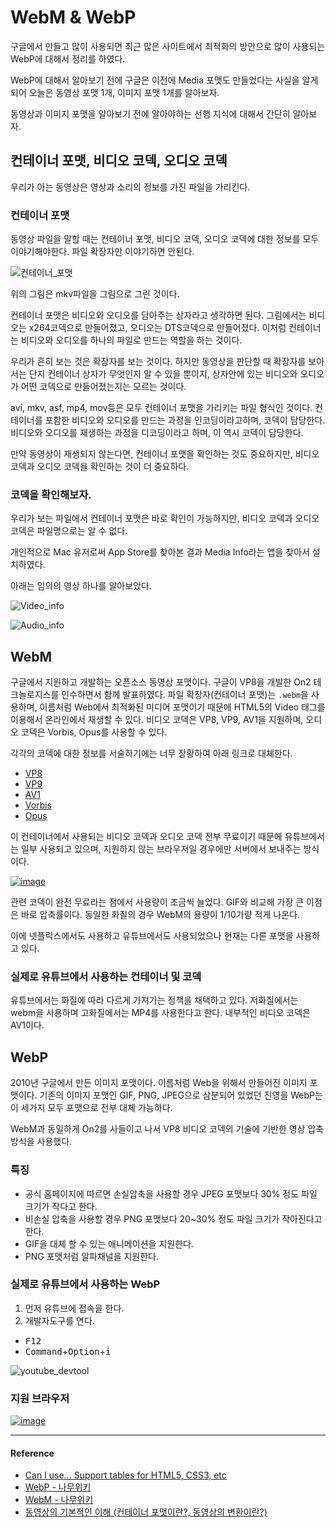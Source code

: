 # WebM & WebP

구글에서 만들고 많이 사용되면 최근 많은 사이트에서 최적화의 방안으로 많이 사용되는 WebP에 대해서 정리를 하였다.

WebP에 대해서 알아보기 전에 구글은 이전에 Media 포맷도 만들었다는 사실을 알게되어 오늘은 동영상 포맷 1개, 이미지 포맷 1개를 알아보자.

동영상과 이미지 포맷을 알아보기 전에 알아야하는 선행 지식에 대해서 간단히 알아보자.

## 컨테이너 포맷, 비디오 코덱, 오디오 코덱

우리가 아는 동영상은 영상과 소리의 정보를 가진 파일을 가리킨다. 

### 컨테이너 포맷

동영상 파일을 말할 때는 컨테이너 포맷, 비디오 코덱, 오디오 코덱에 대한 정보를 모두 이야기해야한다. 파일 확장자만 이야기하면 안된다.

![컨테이너_포맷](https://user-images.githubusercontent.com/24274424/79058465-815e9c80-7ca9-11ea-9775-3938d6ad4664.jpeg)

위의 그림은 mkv파일을 그림으로 그린 것이다.

컨테이너 포맷은 비디오와 오디오를 담아주는 상자라고 생각하면 된다. 
그림에서는 비디오는 x264코덱으로 만들어졌고, 오디오는 DTS코덱으로 만들어졌다. 이처럼 컨테이너는 비디오와 오디오를 하나의 파일로 만드는 역할을 하는 것이다.

우리가 흔히 보는 것은 확장자를 보는 것이다. 하지만 동영상을 판단할 때 확장자를 보아서는 단지 컨테이너 상자가 무엇인지 알 수 있을 뿐이지, 상자안에 있는 비디오와 오디오가 어떤 코덱으로 만들어졌는지는 모르는 것이다.

avi, mkv, asf, mp4, mov등은 모두 컨테이너 포맷을 가리키는 파일 형식인 것이다.
컨테이너를 포함한 비디오와 오디오를 만드는 과정을 인코딩이라고하며, 코덱이 담당한다.
비디오와 오디오를 재생하는 과정을 디코딩이라고 하며, 이 역시 코덱이 담당한다.

만약 동영상이 재생되지 않는다면, 컨테이너 포맷을 확인하는 것도 중요하지만, 비디오 코덱과 오디오 코덱을 확인하는 것이 더 중요하다. 

### 코덱을 확인해보자.

우리가 보는 파일에서 컨테이너 포맷은 바로 확인이 가능하지만, 비디오 코덱과 오디오 코덱은 파일명으로는 알 수 없다.

개인적으로 Mac 유저로써 App Store를 찾아본 결과 Media Info라는 앱을 찾아서 설치하였다.

아래는 임의의 영상 하나를 알아보았다.

![Video_info](https://user-images.githubusercontent.com/24274424/79058627-334a9880-7cab-11ea-9962-e2c79d7f127b.png)

![Audio_info](https://user-images.githubusercontent.com/24274424/79058628-3a71a680-7cab-11ea-962d-2c94b7318b16.png)

## WebM

구글에서 지원하고 개발하는 오픈소스 동영상 포맷이다.
구글이 VP8을 개발한 On2 테크놀로지스를 인수하면서 함께 발표하였다. 파일 확장자(컨테이너 포맷)는 `.webm`을 사용하며, 이름처럼 Web에서 최적화된 미디어 포맷이기 때문에 HTML5의 Video 태그를 이용해서 온라인에서 재생할 수 있다. 비디오 코덱은 VP8, VP9, AV1을 지원하며, 오디오 코덱은 Vorbis, Opus를 사용할 수 있다.

각각의 코덱에 대한 정보를 서술하기에는 너무 장황하여 아래 링크로 대체한다.

- [VP8](https://namu.wiki/w/VP8)
- [VP9](https://namu.wiki/w/VP9(비디오%20코덱))
- [AV1](https://namu.wiki/w/AV1)
- [Vorbis](https://namu.wiki/w/Vorbis)
- [Opus](https://namu.wiki/w/Opus(오디오%20코덱))

이 컨테이너에서 사용되는 비디오 코덱과 오디오 코덱 전부 무료이기 때문에 유튜브에서는 일부 사용되고 있으며, 지원하지 않는 브라우저일 경우에만 서버에서 보내주는 방식이다.

[![image](https://user-images.githubusercontent.com/24274424/79058737-9ab51800-7cac-11ea-9ad4-c7f4a3d0da69.png)](https://caniuse.com/#search=webm)

관련 코덱이 완전 무료라는 점에서 사용량이 조금씩 늘었다. GIF와 비교해 가장 큰 이점은 바로 압축률이다. 동일한 화질의 경우 WebM의 용량이 1/10가량 적게 나온다.

이에 넷플릭스에서도 사용하고 유튜브에서도 사용되었으나 현재는 다른 포맷을 사용하고 있다.

### 실제로 유튜브에서 사용하는 컨테이너 및 코덱

유튜브에서는 화질에 따라 다르게 가져가는 정책을 채택하고 있다. 저화질에서는 webm을 사용하며 고화질에서는 MP4를 사용한다고 한다. 내부적인 비디오 코덱은 AV1이다.

## WebP

2010년 구글에서 만든 이미지 포맷이다. 이름처럼 Web을 위해서 만들어진 이미지 포맷이다. 기존의 이미지 포맷인 GIF, PNG, JPEG으로 삼분되어 있었던 진영을 WebP는 이 세가지 모두 포맷으로 전부 대체 가능하다.

WebM과 동일하게 On2를 사들이고 나서 VP8 비디오 코덱의 기술에 기반한 영상 압축 방식을 사용했다.

### 특징

- 공식 홈페이지에 따르면 손실압축을 사용할 경우 JPEG 포맷보다 30% 정도 파일 크기가 작다고 한다. 
- 비손실 압축을 사용할 경우 PNG 포맷보다 20~30% 정도 파일 크기가 작아진다고 한다.
- GIF을 대체 할 수 있는 애니메이션을 지원한다.
- PNG 포맷처럼 알파채널을 지원한다.

### 실제로 유튜브에서 사용하는 WebP

1. 먼저 유튜브에 접속을 한다.
2. 개발자도구를 연다.
- <kbd>F12</kbd> 
- <kbd>Command</kbd>+<kbd>Option</kbd>+<kbd>i</kbd> 

![youtube_devtool](https://user-images.githubusercontent.com/24274424/79059098-08fbd980-7cb1-11ea-98b8-652f3b14b718.png)

### 지원 브라우저

[![image](https://user-images.githubusercontent.com/24274424/79058771-1fa03180-7cad-11ea-9cd3-0bcaf1a744d0.png)](https://caniuse.com/#search=webp)

----

#### Reference

- [Can I use... Support tables for HTML5, CSS3, etc](https://caniuse.com/)
- [WebP - 나무위키](https://namu.wiki/w/WebP)
- [WebM - 나무위키](https://namu.wiki/w/WebM)
- [동영상의 기본적인 이해 (컨테이너 포맷이란?, 동영상의 변환이란?)](https://m.blog.naver.com/PostView.nhn?blogId=dbfan24&logNo=10128721121&proxyReferer=&proxyReferer=https:%2F%2Fwww.google.com%2F)

